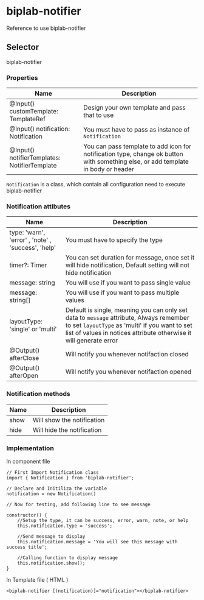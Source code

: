 # biplab-notifier
Reference to use biplab-notifier

## Selector
biplab-notifier

### Properties
|   Name    | Description|
|-----------|-------------|
|  @Input() customTemplate: TemplateRef<any> | Design your own template and pass that to use |
|  @Input() notification: Notification | You must have to pass as instance of `Notification` |
|  @Input() notifierTemplates: NotifierTemplate | You can pass template to add icon for notification type, change ok button with something else, or add template in body or header |


`Notification` is a class, which contain all configuration need to execute biplab-notifier

### Notification attibutes
|   Name    | Description|
|-----------|-------------|
|  type: 'warn', 'error' , 'note' , 'success', 'help' | You must have to specify the type |
|  timer?: Timer | You can set duration for message, once set it will hide notification, Default setting will not hide notification  |
|  message: string | You will use if you want  to pass single value |
|  message: string[] | You will use if you want to pass multiple values |
|  layoutType: 'single' or 'multi' | Default is single, meaning you can only set data to `message` attribute, Always remember to set `layoutType` as 'multi' if you want to set list of values in notices attribute otherwise it will generate error |
| @Output() afterClose | Will notify you whenever notifaction closed |
| @Output() afterOpen | Will notify you whenever notifaction opened |


### Notification methods
|   Name    | Description|
|-----------|-------------|
|  show | Will show the notification |
|  hide | Will hide the notification |



### Implementation
In component file
```
// First Import Notification class
import { Notification } from 'biplab-notifier';

// Declare and Initiliza the variable
notification = new Notification()

// Now for testing, add following line to see message

constructor() {
    //Setup the type, it can be success, error, warn, note, or help
    this.notification.type = 'success';

    //Send message to display
    this.notification.message = 'You will see this message with success title';

    //Calling function to display message
    this.notification.show();
}

```
In Template file ( HTML )
``` 
<biplab-notifier [(notification)]="notification"></biplab-notifier>
```
